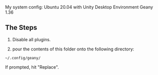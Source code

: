 My system config:
Ubuntu 20.04 with Unity Desktop Environment
Geany 1.36

## The Steps

1) Disable all plugins.

2) pour the contents of this folder onto the following directory:
~~~
~/.config/geany/
~~~
If prompted, hit "Replace".
